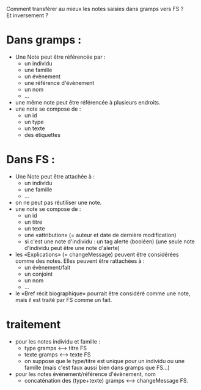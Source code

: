 
Comment transférer au mieux les notes saisies dans gramps vers FS ?  
Et inversement ?

# Dans gramps :
* Une Note peut être référencée par :
  * un individu
  * une famille
  * un évènement
  * une référence d'évènement
  * un nom
  * …
* une même note peut être référencée à plusieurs endroits.
* une note se compose de :
  * un id
  * un type
  * un texte
  * des étiquettes

# Dans FS :
* Une Note peut être attachée à :
  * un individu
  * une famille
  * …
* on ne peut pas réutiliser une note.
* une note se compose de :
  * un id
  * un titre
  * un texte
  * une «attribution» (= auteur et date de dernière modification)
  * si c'est une note d'individu : un tag alerte (booléen) (une seule note d'individu peut être une note d'alerte)
* les «Explications» (= changeMessage) peuvent être considérées comme des notes. Elles peuvent être rattachées à :
  * un évènement/fait
  * un conjoint
  * un nom
  * …
* le «Bref récit biographique» pourrait être considéré comme une note, mais il est traité par FS comme un fait.

# traitement
* pour les notes individu et famille :
  * type gramps <--> titre FS
  * texte gramps <--> texte FS
  * on suppose que le type/titre est unique pour un individu ou une famille (mais c'est faux aussi bien dans gramps que FS…)
* pour les notes évènement/référence d'évènement, nom
  * concaténation des (type+texte) gramps <--> changeMessage FS.
